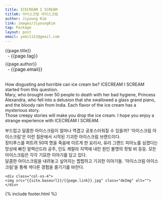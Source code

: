 ```yaml
---
title: ICECREAM I SCREAM
titleK: 아이스크림 아이스크림
author: Jiyoung Kim
link: images/JiyoungKim
tag: Package
layout: post
email: yomi1122@gmail.com
---	
```


<div class="container">

<div class="deDep">
{{page.title}}<br>
<p style="font-size:15px; margin:0px; padding:0px 0px 0px 8px; margin:0px 0px 8px 0px;">- {{page.tag}}</p>
{{page.author}}<br>
<p style="font-size:15px; margin:0px; padding:0px 0px 0px 8px;">- {{page.email}}</p>
</div>

<br>

<div class="det lato">

<!--영문-->

How disgusting and horrible can ice cream be?
ICECREAM I SCREAM started from this question.
<br>
Mary, who brought over 50 people to death with her bad hygiene,
Princess Alexandra, who fell into a delusion that she swallowed a glass grand piano, and the bloody rain from India.
Each flavor of the ice cream has a mysterious story.
<br>
Those creepy stories will make you drop the ice cream.
I hope you enjoy a strange experience with ICECREAM I SCREAM.

<!--영문-->

</div>


<div class="noto">
<!--국문-->

부드럽고 달콤한 아이스크림이 얼마나 역겹고 공포스러워질 수 있을까?
'아이스크림 아이스크림'은 이런 질문에서 시작된 기괴한 아이스크림 브랜드이다.
<br>
장티푸스를 퍼트려 50여 명을 죽음에 이르게 한 요리사,
유리 그랜드 피아노를 삼켰다는 망상에 빠진 알렉산드라 공주,
인도 케랄라 지역에 내린 원인 불명의 핏빛 비 등등.
모든 아이스크림은 각각 기묘한 이야기를 담고 있다.
<br>
달콤한 아이스크림을 내려놓고 싶어지는 찝찝하고 기괴한 이야기들.
'아이스크림 아이스크림'을 통해 색다른 경험을 즐기기를 바란다.

<!--국문-->

</div>

<div class="row noto">
	
	<div class="col-xs-4">
	<img src="{{site.baseurl}}/{{page.link}}.jpg" class="deImg" alt=""></div>
	
</div>

	

</div> 

{% include footer.html %}